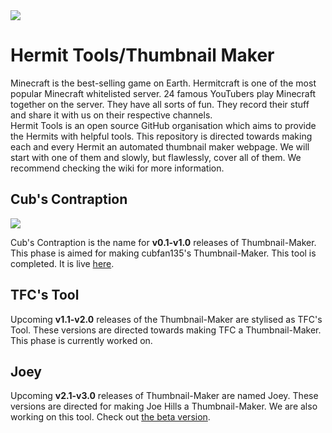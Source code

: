 <img src="https://repository-images.githubusercontent.com/267630735/f8d3e280-38af-11eb-94c9-6594afc36edc">

# Hermit Tools/Thumbnail Maker
Minecraft is the best-selling game on Earth. Hermitcraft is one of the most popular Minecraft whitelisted server. 24 famous YouTubers play Minecraft together on the server. They have all sorts of fun. They record their stuff and share it with us on their respective channels.  
Hermit Tools is an open source GitHub organisation which aims to provide the Hermits with helpful tools. This repository is directed towards making each and every Hermit an automated thumbnail maker webpage. We will start with one of them and slowly, but flawlessly, cover all of them. We recommend checking the wiki for more information.
## Cub's Contraption
<img src="https://i.imgur.com/Ym5XJ1t.png">  

Cub's Contraption is the name for **v0.1-v1.0** releases of Thumbnail-Maker. This phase is aimed for making cubfan135's Thumbnail-Maker.
This tool is completed. It is live [here](https://hermit-tools.github.io/Thumbnail-Maker/cubfan135/).  

## TFC's Tool
Upcoming **v1.1-v2.0** releases of the Thumbnail-Maker are stylised as TFC's Tool. These versions are directed towards making TFC a Thumbnail-Maker. This phase is currently worked on.  

## Joey
Upcoming **v2.1-v3.0** releases of Thumbnail-Maker are named Joey. These versions are directed for making Joe Hills a Thumbnail-Maker. We are also working on this tool. Check out [the beta version](https://hermit-tools.github.io/Thumbnail-Maker/Source/joehills/).
